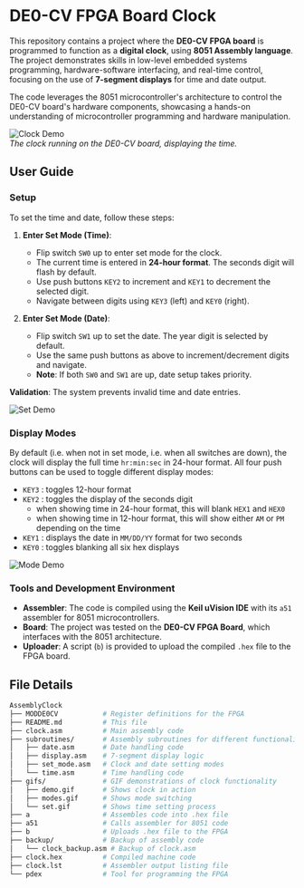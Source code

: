# DE0-CV FPGA Board Clock

This repository contains a project where the **DE0-CV FPGA board** is programmed to function as a **digital clock**, using **8051 Assembly language**. The project demonstrates skills in low-level embedded systems programming, hardware-software interfacing, and real-time control, focusing on the use of **7-segment displays** for time and date output.

The code leverages the 8051 microcontroller's architecture to control the DE0-CV board's hardware components, showcasing a hands-on understanding of microcontroller programming and hardware manipulation.
  
![Clock Demo](./gifs/demo.gif)  
_The clock running on the DE0-CV board, displaying the time._

## User Guide

### Setup
To set the time and date, follow these steps:

1. **Enter Set Mode (Time)**:
   - Flip switch `SW0` up to enter set mode for the clock.
   - The current time is entered in **24-hour format**. The seconds digit will flash by default.
   - Use push buttons `KEY2` to increment and `KEY1` to decrement the selected digit.
   - Navigate between digits using `KEY3` (left) and `KEY0` (right).

2. **Enter Set Mode (Date)**:
   - Flip switch `SW1` up to set the date. The year digit is selected by default.
   - Use the same push buttons as above to increment/decrement digits and navigate.
   - **Note**: If both `SW0` and `SW1` are up, date setup takes priority.

**Validation**: The system prevents invalid time and date entries. 

![Set Demo](./gifs/set.gif)

### Display Modes
By default (i.e. when not in set mode, i.e. when all switches are down), the clock will display the full time `hr:min:sec` in 24-hour format. All four push buttons can be used to toggle different display modes:
- `KEY3` : toggles 12-hour format
- `KEY2` : toggles the display of the seconds digit
    - when showing time in 24-hour format, this will blank `HEX1` and `HEX0`
    - when showing time in 12-hour format, this will show either `AM` or `PM` depending on the time
- `KEY1` : displays the date in `MM/DD/YY` format for two seconds 
- `KEY0` : toggles blanking all six hex displays

![Mode Demo](./gifs/modes.gif)  

### Tools and Development Environment
- **Assembler**: The code is compiled using the **Keil uVision IDE** with its `a51` assembler for 8051 microcontrollers.
- **Board**: The project was tested on the **DE0-CV FPGA Board**, which interfaces with the 8051 architecture.
- **Uploader**: A script (`b`) is provided to upload the compiled `.hex` file to the FPGA board.

## File Details 
```bash
AssemblyClock
├── MODDE0CV           # Register definitions for the FPGA
├── README.md          # This file
├── clock.asm          # Main assembly code
├── subroutines/       # Assembly subroutines for different functionalities
│   ├── date.asm       # Date handling code
│   ├── display.asm    # 7-segment display logic
│   ├── set_mode.asm   # Clock and date setting modes
│   └── time.asm       # Time handling code
├── gifs/              # GIF demonstrations of clock functionality
│   ├── demo.gif       # Shows clock in action
│   ├── modes.gif      # Shows mode switching
│   └── set.gif        # Shows time setting process
├── a                  # Assembles code into .hex file
├── a51                # Calls assembler for 8051 code
├── b                  # Uploads .hex file to the FPGA
├── backup/            # Backup of assembly code
│   └── clock_backup.asm # Backup of clock.asm
├── clock.hex          # Compiled machine code
├── clock.lst          # Assembler output listing file
└── pdex               # Tool for programming the FPGA
```
